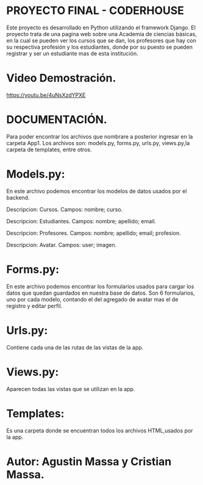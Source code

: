 # PROYECTO FINAL - CODERHOUSE
Este proyecto es desarrollado en Python utilizando el framework Django.
El proyecto trata de una pagina web sobre una Academia de ciencias básicas, en la cual se pueden ver los cursos que se dan, los profesores que hay con su respectiva profesión y los estudiantes, donde por su puesto se pueden registrar y ser un estudiante mas de esta institución.

# Video Demostración.
https://youtu.be/4uNsXzdYPXE


# DOCUMENTACIÓN.
Para poder encontrar los archivos que nombrare a posterior ingresar  en la carpeta App1.
Los archivos son: models.py, forms.py, urls.py, views.py,la carpeta de templates, entre otros.

# Models.py:
En este archivo podemos encontrar los modelos de datos usados por el backend.

Descripcion: Cursos. 
Campos: nombre; curso.

Descripcion: Estudiantes. 
Campos: nombre; apellido; email.

Descripcion: Profesores. 
Campos: nombre; apellido; email; profesion.

Descripcion: Avatar. 
Campos: user; imagen.

# Forms.py:
En este archivo podemos encontrar los formularios usados para cargar los datos que quedan guardados en nuestra base de datos.
Son 6 formularios, uno por cada modelo, contando el del agregado de avatar mas el de registro y editar perfil.

# Urls.py:
Contiene cada una de las rutas de las vistas de la app. 

# Views.py:
Aparecen todas las vistas que se utilizan en la app.

# Templates:
Es una carpeta donde se encuentran todos los archivos HTML,usados por la app.

# Autor: Agustin Massa y Cristian Massa.
